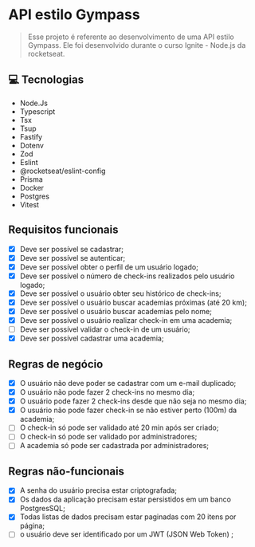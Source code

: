 # API estilo Gympass

> Esse projeto é referente ao desenvolvimento de uma API estilo Gympass. Ele foi desenvolvido durante o curso Ignite - Node.js da rocketseat.

## 💻 Tecnologias

- Node.Js
- Typescript
- Tsx
- Tsup
- Fastify
- Dotenv
- Zod
- Eslint
- @rocketseat/eslint-config
- Prisma
- Docker
- Postgres
- Vitest

## Requisitos funcionais

- [x] Deve ser possível se cadastrar;
- [x] Deve ser possível se autenticar;
- [x] Deve ser possível obter o perfil de um usuário logado;
- [x] Deve ser possível o número de check-ins realizados pelo usuário logado;
- [x] Deve ser possível o usuário obter seu histórico de check-ins;
- [x] Deve ser possível o usuário buscar academias próximas (até 20 km);
- [x] Deve ser possível o usuário buscar academias pelo nome;
- [x] Deve ser possível o usuário realizar check-in em uma academia;
- [ ] Deve ser possível validar o check-in de um usuário;
- [x] Deve ser possível cadastrar uma academia;

## Regras de negócio

- [x] O usuário não deve poder se cadastrar com um e-mail duplicado;
- [x] O usuário não pode fazer 2 check-ins no mesmo dia;
- [x] O usuário pode fazer 2 check-ins desde que não seja no mesmo dia;
- [x] O usuário não pode fazer check-in se não estiver perto (100m) da academia;
- [ ] O check-in só pode ser validado até 20 min após ser criado;
- [ ] O check-in só pode ser validado por administradores;
- [ ] A academia só pode ser cadastrada por administradores;

## Regras não-funcionais

- [x] A senha do usuário precisa estar criptografada;
- [x] Os dados da aplicação precisam estar persistidos em um banco PostgresSQL;
- [x] Todas listas de dados precisam estar paginadas com 20 itens por página;
- [ ] o usuário deve ser identificado por um JWT (JSON Web Token) ;